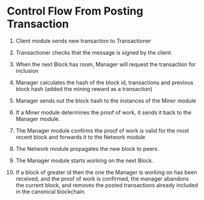 # Control Flow From Posting Transaction

1. Client module sends new transaction to Transactioner
2. Transactioner checks that the message is signed by the client
3. When the next Block has room, Manager will request the transaction for inclusion
4. Manager calculates the hash of the block id, transactions and previous block hash (added the mining reward as a transaction)
5. Manager sends out the block hash to the instances of the Miner module
6. If a Miner module determines the proof of work, it sends it back to the Manager module.
7. The Manager module confirms the proof of work is valid for the most recent block and forwards it to the Network module
8. The Network module propagates the new block to peers.
9. The Manager module starts working on the next Block.

1. If a block of greater id then the one the Manager is working on has been received, and the proof of work is confirmed, the manager abandons the current block, and removes the posted transactions already included in the canonical blockchain.